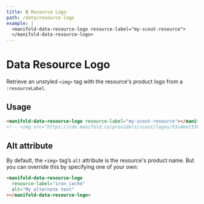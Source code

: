 ```yaml
---
title: 🔒 Resource Logo
path: /data/resource-logo
example: |
  <manifold-data-resource-logo resource-label="my-scout-resource">
  </manifold-data-resource-logo>
---
```


# Data Resource Logo

Retrieve an unstyled `<img>` tag with the resource's product logo from a `:resourceLabel`.

## Usage

```html
<manifold-data-resource-logo resource-label="my-scout-resource"></manifold-data-resource-logo>
<!-- <img src="https://cdn.manifold.co/providers/scout/logos/h3z4mxt33k3ufm7rzmth0xa4r8.png" alt="Scout" /> -->
```

## Alt attribute

By default, the `<img>` tag’s `alt` attribute is the resource's product name. But you can override
this by specifying one of your own:

```html
<manifold-data-resource-logo
  resource-label="iron_cache"
  alt="My alternate text"
></manifold-data-resource-logo>
```
